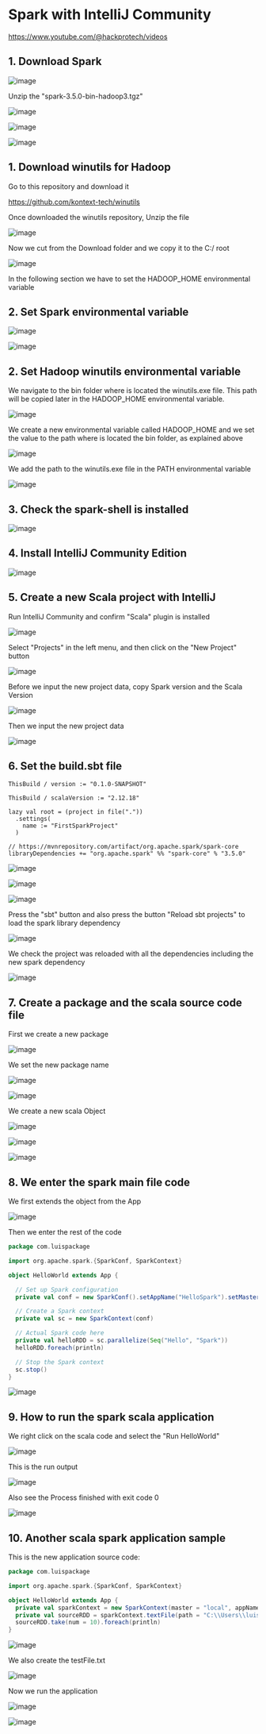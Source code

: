 # Spark with IntelliJ Community

https://www.youtube.com/@hackprotech/videos

## 1. Download Spark

![image](https://github.com/luiscoco/Spark_videos/assets/32194879/bf4f7471-5ff8-4158-a5e8-d63b89ddc1cc)

Unzip the "spark-3.5.0-bin-hadoop3.tgz"

![image](https://github.com/luiscoco/Spark_videos/assets/32194879/39fbee24-681a-47e3-8f63-baea221ec099)

![image](https://github.com/luiscoco/Spark_videos/assets/32194879/3bca82b7-b6e9-4124-b3a4-75506da8395a)

![image](https://github.com/luiscoco/Spark_videos/assets/32194879/8353cd13-5d6c-4d72-bf18-337796c3e8ff)

## 1. Download winutils for Hadoop

Go to this repository and download it

https://github.com/kontext-tech/winutils

Once downloaded the winutils repository, Unzip the file

![image](https://github.com/luiscoco/Spark_with_IntelliJ_Community/assets/32194879/466d9fe0-2020-4105-9cef-8e9b1f692f47)

Now we cut from the Download folder and we copy it to the C:/ root

![image](https://github.com/luiscoco/Spark_with_IntelliJ_Community/assets/32194879/2ef99063-4dd9-4879-996c-9a04dc8e2cff)

In the following section we have to set the HADOOP_HOME environmental variable

## 2. Set Spark environmental variable

![image](https://github.com/luiscoco/Spark_videos/assets/32194879/993e30be-d134-4364-bd56-1135dcf6084a)

![image](https://github.com/luiscoco/Spark_videos/assets/32194879/17011565-587c-4b1a-98f7-5313cf4b21c2)

## 2. Set Hadoop winutils environmental variable

We navigate to the bin folder where is located the winutils.exe file. This path will be copied later in the HADOOP_HOME environmental variable.

![image](https://github.com/luiscoco/Spark_with_IntelliJ_Community/assets/32194879/e10cd456-b8ca-4498-88bb-dbceff907653)

We create a new environmental variable called HADOOP_HOME and we set the value to the path where is located the bin folder, as explained above

![image](https://github.com/luiscoco/Spark_with_IntelliJ_Community/assets/32194879/7197a63d-e505-4c7d-a5d6-8fe8a8eff432)

We add the path to the winutils.exe file in the PATH environmental variable

![image](https://github.com/luiscoco/Spark_with_IntelliJ_Community/assets/32194879/b4e04093-3d9f-4f6e-9b7e-a61c3b3fc2aa)

## 3. Check the spark-shell is installed

![image](https://github.com/luiscoco/Spark_videos/assets/32194879/e453931d-da41-4204-a750-a8c416121322)


## 4. Install IntelliJ Community Edition

![image](https://github.com/luiscoco/Spark_videos/assets/32194879/b86a6bf1-1217-46b1-bc82-ffc584830f1f)

## 5. Create a new Scala project with IntelliJ

Run IntelliJ Community and confirm "Scala" plugin is installed

![image](https://github.com/luiscoco/Spark_videos/assets/32194879/b3b48661-b32f-426a-af10-e2312afa3456)

Select "Projects" in the left menu, and then click on the "New Project" button

![image](https://github.com/luiscoco/Spark_videos/assets/32194879/ffe80d72-07af-4e9b-ba30-e48318482982)

Before we input the new project data, copy Spark version and the Scala Version

![image](https://github.com/luiscoco/Spark_videos/assets/32194879/55573bfe-cf67-4f32-8534-e2c92cc4fcef)

Then we input the new project data

![image](https://github.com/luiscoco/Spark_videos/assets/32194879/3d1d8dd3-8cae-4932-bd7c-d4a1038f3903)

## 6. Set the build.sbt file

```
ThisBuild / version := "0.1.0-SNAPSHOT"

ThisBuild / scalaVersion := "2.12.18"

lazy val root = (project in file("."))
  .settings(
    name := "FirstSparkProject"
  )

// https://mvnrepository.com/artifact/org.apache.spark/spark-core
libraryDependencies += "org.apache.spark" %% "spark-core" % "3.5.0"
```

![image](https://github.com/luiscoco/Spark_videos/assets/32194879/b4b3838e-147a-4111-87df-48c942c79e42)

![image](https://github.com/luiscoco/Spark_videos/assets/32194879/85117f86-4a8c-4ce6-8683-d241437242b3)

![image](https://github.com/luiscoco/Spark_videos/assets/32194879/0149631a-5d52-4a53-b89d-31dfd9371b14)

Press the "sbt" button and also press the button "Reload sbt projects" to load the spark library dependency

![image](https://github.com/luiscoco/Spark_videos/assets/32194879/9b9c99c2-86cb-40e3-b292-3d4ce8bf29df)

We check the project was reloaded with all the dependencies including the new spark dependency

![image](https://github.com/luiscoco/Spark_videos/assets/32194879/e0b101de-e575-423e-9d2a-df91ae7db669)

## 7. Create a package and the scala source code file

First we create a new package

![image](https://github.com/luiscoco/Spark_videos/assets/32194879/e675b594-0690-4852-8ec1-8f3c82f889f0)

We set the new package name

![image](https://github.com/luiscoco/Spark_videos/assets/32194879/55749e04-a357-4240-821a-c2fa7a0a2107)

![image](https://github.com/luiscoco/Spark_videos/assets/32194879/8a9ac4a4-c773-4f00-92a2-c9a282c66e20)

We create a new scala Object

![image](https://github.com/luiscoco/Spark_videos/assets/32194879/c28d6a7c-0074-4db1-853a-1287ae59693f)

![image](https://github.com/luiscoco/Spark_videos/assets/32194879/d20c98af-5452-400c-b37d-30681e8ab6ff)

![image](https://github.com/luiscoco/Spark_videos/assets/32194879/8f977ba6-bb0d-41ae-a978-df18d448082a)

## 8. We enter the spark main file code

We first extends the object from the App

![image](https://github.com/luiscoco/Spark_videos/assets/32194879/441e66da-c5cb-4bac-95c8-0b86842fdfc3)

Then we enter the rest of the code

```scala
package com.luispackage

import org.apache.spark.{SparkConf, SparkContext}

object HelloWorld extends App {

  // Set up Spark configuration
  private val conf = new SparkConf().setAppName("HelloSpark").setMaster("local[*]")

  // Create a Spark context
  private val sc = new SparkContext(conf)

  // Actual Spark code here
  private val helloRDD = sc.parallelize(Seq("Hello", "Spark"))
  helloRDD.foreach(println)

  // Stop the Spark context
  sc.stop()
}
```

![image](https://github.com/luiscoco/Spark_videos/assets/32194879/1b6e0fb3-1361-4f59-8aee-fbc05d5f1128)

## 9. How to run the spark scala application

We right click on the scala code and select the "Run HelloWorld"

![image](https://github.com/luiscoco/Spark_videos/assets/32194879/52d93e7d-dcbc-46be-a92e-c3be43bd9d72)

This is the run output

![image](https://github.com/luiscoco/Spark_videos/assets/32194879/6fc15e60-9cc0-47ac-87cb-acbc917d818d)

Also see the Process finished with exit code 0

![image](https://github.com/luiscoco/Spark_videos/assets/32194879/372ba1e6-4fa1-47a8-9ff1-17e98c55de55)

## 10. Another scala spark application sample

This is the new application source code:

```scala
package com.luispackage

import org.apache.spark.{SparkConf, SparkContext}

object HelloWorld extends App {
  private val sparkContext = new SparkContext(master = "local", appName = "Hello World")
  private val sourceRDD = sparkContext.textFile(path = "C:\\Users\\luisc\\Downloads\\testFile.txt")
  sourceRDD.take(num = 10).foreach(println)
}
```

![image](https://github.com/luiscoco/Spark_videos/assets/32194879/6c2f4726-6b70-4b4b-93f9-7a802071e425)

We also create the testFile.txt

![image](https://github.com/luiscoco/Spark_videos/assets/32194879/78f430a9-5d15-41a6-9356-afb401932a39)

Now we run the application

![image](https://github.com/luiscoco/Spark_videos/assets/32194879/90d02ea7-382b-41ed-a850-5dd6df7143c4)

![image](https://github.com/luiscoco/Spark_videos/assets/32194879/9fe626de-4258-4d71-a7d9-9894aec12ba1)
